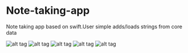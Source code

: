 Note-taking-app
===============

Note taking app based on swift.User simple adds/loads strings from core data

![alt tag](http://nerddevelopers.com/images/notetaking/55.PNG)
![alt tag](http://nerddevelopers.com/images/notetaking/11.PNG)
![alt tag](http://nerddevelopers.com/images/notetaking/22.PNG)
![alt tag](http://nerddevelopers.com/images/notetaking/33.PNG)
![alt tag](http://nerddevelopers.com/images/notetaking/44.PNG)
